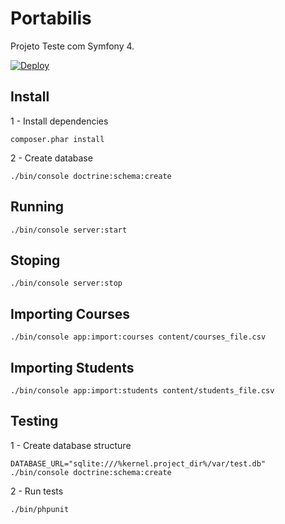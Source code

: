 # Portabilis

Projeto Teste com Symfony 4.

[![Deploy](https://www.herokucdn.com/deploy/button.svg)](https://heroku.com/deploy)

## Install

1 - Install dependencies

```console
composer.phar install
```

2 - Create database

```console
./bin/console doctrine:schema:create
```

## Running

```console
./bin/console server:start
```

## Stoping

```console
./bin/console server:stop
```

## Importing Courses

```console
./bin/console app:import:courses content/courses_file.csv
```

## Importing Students

```console
./bin/console app:import:students content/students_file.csv
```

## Testing

1 - Create database structure

```console
DATABASE_URL="sqlite:///%kernel.project_dir%/var/test.db" ./bin/console doctrine:schema:create
```

2 - Run tests

```console
./bin/phpunit
```
